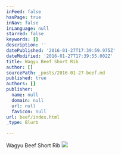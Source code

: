 ```yaml
---
inFeed: false
hasPage: true
inNav: false
inLanguage: null
starred: false
keywords: []
description: ''
datePublished: '2016-01-27T17:39:59.975Z'
dateModified: '2016-01-27T17:39:55.002Z'
title: Wagyu Beef Short Rib
author: []
sourcePath: _posts/2016-01-27-beef.md
published: true
authors: []
publisher:
  name: null
  domain: null
  url: null
  favicon: null
url: beef/index.html
_type: Blurb

---
```

Wagyu Beef Short Rib
![](https://the-grid-user-content.s3-us-west-2.amazonaws.com/87a850ea-a70d-4243-92cd-a8fefe983e4c.JPG)